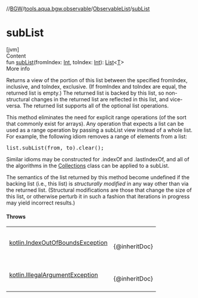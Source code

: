 //[BGW](../../../index.md)/[tools.aqua.bgw.observable](../index.md)/[ObservableList](index.md)/[subList](sub-list.md)



# subList  
[jvm]  
Content  
fun [subList](sub-list.md)(fromIndex: [Int](https://kotlinlang.org/api/latest/jvm/stdlib/kotlin/-int/index.html), toIndex: [Int](https://kotlinlang.org/api/latest/jvm/stdlib/kotlin/-int/index.html)): [List](https://kotlinlang.org/api/latest/jvm/stdlib/kotlin.collections/-list/index.html)<[T](index.md)>  
More info  


Returns a view of the portion of this list between the specified fromIndex, inclusive, and toIndex, exclusive.  (If fromIndex and toIndex are equal, the returned list is empty.)  The returned list is backed by this list, so non-structural changes in the returned list are reflected in this list, and vice-versa. The returned list supports all of the optional list operations.



This method eliminates the need for explicit range operations (of the sort that commonly exist for arrays).  Any operation that expects a list can be used as a range operation by passing a subList view instead of a whole list.  For example, the following idiom removes a range of elements from a list:

<pre>
list.subList(from, to).clear();
</pre>

Similar idioms may be constructed for .indexOf and .lastIndexOf, and all of the algorithms in the [Collections](https://docs.oracle.com/javase/8/docs/api/java/util/Collections.html) class can be applied to a subList.



The semantics of the list returned by this method become undefined if the backing list (i.e., this list) is *structurally modified* in any way other than via the returned list.  (Structural modifications are those that change the size of this list, or otherwise perturb it in such a fashion that iterations in progress may yield incorrect results.)



#### Throws  
  
| | |
|---|---|
| <a name="tools.aqua.bgw.observable/ObservableList/subList/#kotlin.Int#kotlin.Int/PointingToDeclaration/"></a>[kotlin.IndexOutOfBoundsException](https://kotlinlang.org/api/latest/jvm/stdlib/kotlin/-index-out-of-bounds-exception/index.html)| <a name="tools.aqua.bgw.observable/ObservableList/subList/#kotlin.Int#kotlin.Int/PointingToDeclaration/"></a><br><br>{@inheritDoc}<br><br>|
| <a name="tools.aqua.bgw.observable/ObservableList/subList/#kotlin.Int#kotlin.Int/PointingToDeclaration/"></a>[kotlin.IllegalArgumentException](https://kotlinlang.org/api/latest/jvm/stdlib/kotlin/-illegal-argument-exception/index.html)| <a name="tools.aqua.bgw.observable/ObservableList/subList/#kotlin.Int#kotlin.Int/PointingToDeclaration/"></a><br><br>{@inheritDoc}<br><br>|
  



